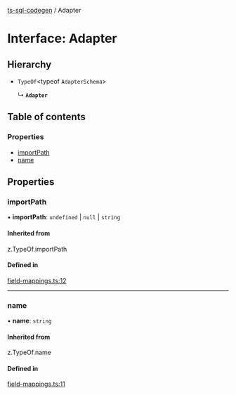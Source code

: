 [ts-sql-codegen](../README.md) / Adapter

# Interface: Adapter

## Hierarchy

- `TypeOf`<typeof `AdapterSchema`\>

  ↳ **`Adapter`**

## Table of contents

### Properties

- [importPath](Adapter.md#importpath)
- [name](Adapter.md#name)

## Properties

### importPath

• **importPath**: `undefined` \| ``null`` \| `string`

#### Inherited from

z.TypeOf.importPath

#### Defined in

[field-mappings.ts:12](https://github.com/lorefnon/ts-sql-codegen/blob/b1f0116/src/field-mappings.ts#L12)

___

### name

• **name**: `string`

#### Inherited from

z.TypeOf.name

#### Defined in

[field-mappings.ts:11](https://github.com/lorefnon/ts-sql-codegen/blob/b1f0116/src/field-mappings.ts#L11)
